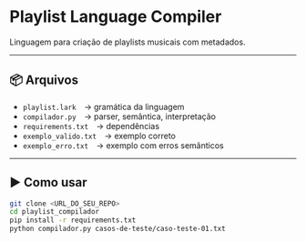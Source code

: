 # Playlist Language Compiler

Linguagem para criação de playlists musicais com metadados.

---

## 📦 Arquivos

- `playlist.lark` → gramática da linguagem
- `compilador.py` → parser, semântica, interpretação
- `requirements.txt` → dependências
- `exemplo_valido.txt` → exemplo correto
- `exemplo_erro.txt` → exemplo com erros semânticos

---

## ▶️ Como usar

```bash
git clone <URL_DO_SEU_REPO>
cd playlist_compilador
pip install -r requirements.txt
python compilador.py casos-de-teste/caso-teste-01.txt
